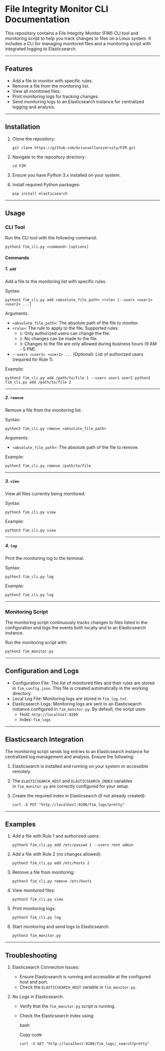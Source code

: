 File Integrity Monitor CLI Documentation
========================================

This repository contains a File Integrity Monitor (FIM) CLI tool and monitoring script to help you track changes to files on a Linux system. It includes a CLI for managing monitored files and a monitoring script with integrated logging to Elasticsearch.

* * * * *

Features
--------

-   Add a file to monitor with specific rules.
-   Remove a file from the monitoring list.
-   View all monitored files.
-   Print monitoring logs for tracking changes.
-   Send monitoring logs to an Elasticsearch instance for centralized logging and analysis.

* * * * *

Installation
------------

1.  Clone the repository:

    `git clone https://github.com/kcrusselluniversity/FIM.git`

2.  Navigate to the repository directory:

    `cd FIM`

3.  Ensure you have Python 3.x installed on your system.

4.  Install required Python packages:

    `pip install elasticsearch`

* * * * *

Usage
-----

### CLI Tool

Run the CLI tool with the following command:


`python3 fim_cli.py <command> [options]`

#### Commands

##### 1\. `add`

Add a file to the monitoring list with specific rules.

Syntax:


`python3 fim_cli.py add <absolute_file_path> <rule> [--users <user1> <user2> ...]`

Arguments:

-   `<absolute_file_path>`: The absolute path of the file to monitor.
-   `<rule>`: The rule to apply to the file. Supported rules:
    -   `1`: Only authorized users can change the file.
    -   `2`: No changes can be made to the file.
    -   `3`: Changes to the file are only allowed during business hours (9 AM - 5 PM).
-   `--users <user1> <user2> ...` (Optional): List of authorized users (required for Rule 1).

Example:


`python3 fim_cli.py add /path/to/file 1 --users user1 user2
python3 fim_cli.py add /path/to/file 2`

* * * * *

##### 2\. `remove`

Remove a file from the monitoring list.

Syntax:


`python3 fim_cli.py remove <absolute_file_path>`

Arguments:

-   `<absolute_file_path>`: The absolute path of the file to remove.

Example:


`python3 fim_cli.py remove /path/to/file`

* * * * *

##### 3\. `view`

View all files currently being monitored.

Syntax:


`python3 fim_cli.py view`

Example:


`python3 fim_cli.py view`

* * * * *

##### 4\. `log`

Print the monitoring log to the terminal.

Syntax:


`python3 fim_cli.py log`

Example:


`python3 fim_cli.py log`

* * * * *

### Monitoring Script

The monitoring script continuously tracks changes to files listed in the configuration and logs the events both locally and to an Elasticsearch instance.

Run the monitoring script with:


`python3 fim_monitor.py`

* * * * *

Configuration and Logs
----------------------

-   Configuration File: The list of monitored files and their rules are stored in `fim_config.json`. This file is created automatically in the working directory.
-   Local Log File: Monitoring logs are stored in `fim_log.txt`.
-   Elasticsearch Logs: Monitoring logs are sent to an Elasticsearch instance configured in `fim_monitor.py`. By default, the script uses:
    -   Host: `http://localhost:9200`
    -   Index: `fim_logs`

* * * * *

Elasticsearch Integration
-------------------------

The monitoring script sends log entries to an Elasticsearch instance for centralized log management and analysis. Ensure the following:

1.  Elasticsearch is installed and running on your system or accessible remotely.
2.  The `ELASTICSEARCH_HOST` and `ELASTICSEARCH_INDEX` variables in `fim_monitor.py` are correctly configured for your setup.
3.  Create the required index in Elasticsearch (if not already created):

    `curl -X PUT "http://localhost:9200/fim_logs?pretty"`

* * * * *

Examples
--------

1.  Add a file with Rule 1 and authorized users:

    `python3 fim_cli.py add /etc/passwd 1 --users root admin`

2.  Add a file with Rule 2 (no changes allowed):

    `python3 fim_cli.py add /etc/hosts 2`

3.  Remove a file from monitoring:

    `python3 fim_cli.py remove /etc/hosts`

4.  View monitored files:

    `python3 fim_cli.py view`

5.  Print monitoring logs:

    `python3 fim_cli.py log`

6.  Start monitoring and send logs to Elasticsearch:

    `python3 fim_monitor.py`

* * * * *

Troubleshooting
---------------

1.  Elasticsearch Connection Issues:

    -   Ensure Elasticsearch is running and accessible at the configured host and port.
    -   Check the `ELASTICSEARCH_HOST` variable in `fim_monitor.py`.
2.  No Logs in Elasticsearch:

    -   Verify that the `fim_monitor.py` script is running.
    -   Check the Elasticsearch index using:

        bash

        Copy code

        `curl -X GET "http://localhost:9200/fim_logs/_search?pretty"`